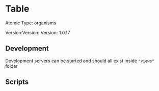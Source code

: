# Table

Atomic Type: organisms

Version:Version: Version: 1.0.17




## Development

Development servers can be started and should all exist inside `"views"` folder

## Scripts
